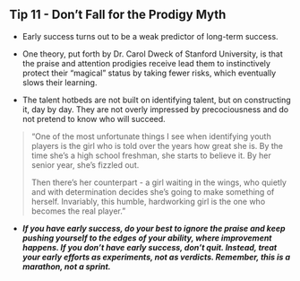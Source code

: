 ## Tip 11 - Don’t Fall for the Prodigy Myth

- Early success turns out to be a weak predictor of long-term success.
- One theory, put forth by Dr. Carol Dweck of Stanford University, is that the praise and attention prodigies receive lead them to instinctively protect their “magical” status by taking fewer risks, which eventually slows their learning.

- The talent hotbeds are not built on identifying talent, but on constructing it, day by day. They are not overly impressed by precociousness and do not pretend to know who will succeed.

> “One of the most unfortunate things I see when identifying youth players is the girl who is told over the years how great she is. By the time she’s a high school freshman, she starts to believe it. By her senior year, she’s fizzled out. 
> 
> Then there’s her counterpart - a girl waiting in the wings, who quietly and with determination decides she’s going to make something of herself. Invariably, this humble, hardworking girl is the one who becomes the real player.”

- ***If you have early success, do your best to ignore the praise and keep pushing yourself to the edges of your ability, where improvement happens. If you don’t have early success, don’t quit. Instead, treat your early efforts as experiments, not as verdicts. Remember, this is a marathon, not a sprint.***
